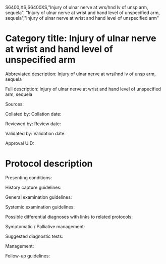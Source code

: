 S6400,XS,S6400XS,"Injury of ulnar nerve at wrs/hnd lv of unsp arm, sequela", "Injury of ulnar nerve at wrist and hand level of unspecified arm, sequela","Injury of ulnar nerve at wrist and hand level of unspecified arm"
# Category title: Injury of ulnar nerve at wrist and hand level of unspecified arm

Abbreviated description: Injury of ulnar nerve at wrs/hnd lv of unsp arm, sequela

Full description: Injury of ulnar nerve at wrist and hand level of unspecified arm, sequela

Sources:

Collated by:
Collation date:

Reviewed by:
Review date:

Validated by:
Validation date:

Approval UID:

# Protocol description

Presenting conditions:

History capture guidelines:

General examination guidelines:

Systemic examination guidelines:

Possible differential diagnoses with links to related protocols:

Symptomatic / Palliative management:

Suggested diagnostic tests:

Management:

Follow-up guidelines:
